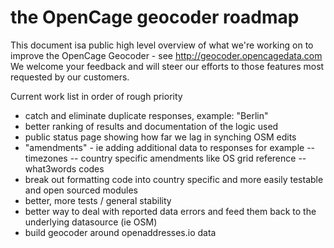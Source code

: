 the OpenCage geocoder roadmap
====================

This document isa public high level overview of what we're working on to improve the OpenCage Geocoder - see http://geocoder.opencagedata.com 
We welcome your feedback and will steer our efforts to those features most requested by our customers. 

Current work list in order of rough priority
- catch and eliminate duplicate responses, example: "Berlin"
- better ranking of results and documentation of the logic used
- public status page showing how far we lag in synching OSM edits
- "amendments" - ie adding additional data to responses for example 
-- timezones
-- country specific amendments like OS grid reference
-- what3words codes
- break out formatting code into country specific and more easily testable and open sourced modules
- better, more tests / general stability
- better way to deal with reported data errors and feed them back to the underlying datasource (ie OSM)
- build geocoder around openaddresses.io data

